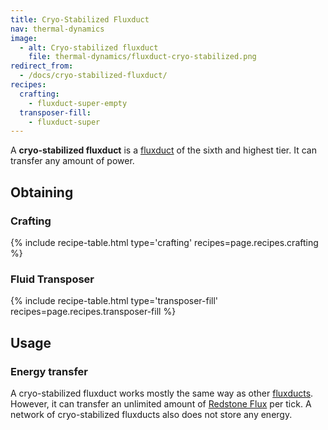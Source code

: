 ```yaml
---
title: Cryo-Stabilized Fluxduct
nav: thermal-dynamics
image:
  - alt: Cryo-stabilized fluxduct
    file: thermal-dynamics/fluxduct-cryo-stabilized.png
redirect_from:
  - /docs/cryo-stabilized-fluxduct/
recipes:
  crafting:
    - fluxduct-super-empty
  transposer-fill:
    - fluxduct-super
---
```


A **cryo-stabilized fluxduct** is a [fluxduct](/docs/thermal-dynamics/fluxducts/) of the sixth
and highest tier. It can transfer any amount of power.


Obtaining
---------

### Crafting
{% include recipe-table.html type='crafting' recipes=page.recipes.crafting %}

### Fluid Transposer
{% include recipe-table.html type='transposer-fill' recipes=page.recipes.transposer-fill %}


Usage
-----

### Energy transfer
A cryo-stabilized fluxduct works mostly the same way as other
[fluxducts](/docs/thermal-dynamics/fluxducts/). However, it can transfer an unlimited amount of
[Redstone Flux](/docs/redstone-flux/) per tick. A network of cryo-stabilized
fluxducts also does not store any energy.
